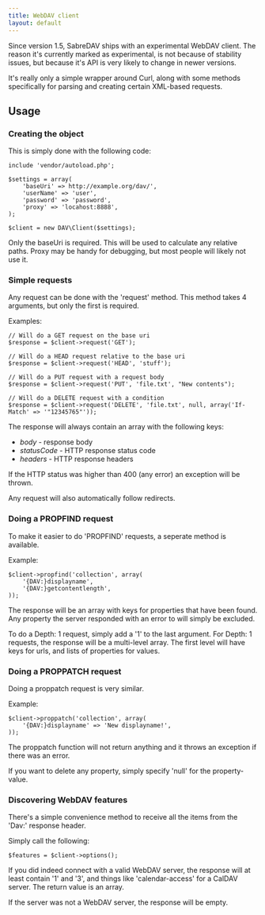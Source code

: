 ```yaml
---
title: WebDAV client
layout: default
---
```


Since version 1.5, SabreDAV ships with an experimental WebDAV client. 
The reason it's currently marked as experimental, is not because of stability
issues, but because it's API is very likely to change in newer versions.

It's really only a simple wrapper around Curl, along with some methods
specifically for parsing and creating certain XML-based requests.

Usage
-----

### Creating the object

This is simply done with the following code:

    include 'vendor/autoload.php';

    $settings = array(
        'baseUri' => http://example.org/dav/',
        'userName' => 'user',
        'password' => 'password',
        'proxy' => 'locahost:8888',
    );

    $client = new DAV\Client($settings);

Only the baseUri is required. This will be used to calculate any relative
paths. Proxy may be handy for debugging, but most people will likely not use
it.

### Simple requests

Any request can be done with the 'request' method. This method takes 4
arguments, but only the first is required.

Examples:

    // Will do a GET request on the base uri
    $response = $client->request('GET'); 

    // Will do a HEAD request relative to the base uri
    $response = $client->request('HEAD', 'stuff');

    // Will do a PUT request with a request body
    $response = $client->request('PUT', 'file.txt', "New contents");

    // Will do a DELETE request with a condition
    $response = $client->request('DELETE', 'file.txt', null, array('If-Match' => '"12345765"'));

The response will always contain an array with the following keys:

* *body* - response body
* *statusCode* - HTTP response status code
* *headers* - HTTP response headers

If the HTTP status was higher than 400 (any error) an exception will be thrown.

Any request will also automatically follow redirects.

### Doing a PROPFIND request

To make it easier to do 'PROPFIND' requests, a seperate method is available.

Example:

    $client->propfind('collection', array(
        '{DAV:}displayname',
        '{DAV:}getcontentlength',
    ));

The response will be an array with keys for properties that have been found.
Any property the server responded with an error to will simply be excluded.

To do a Depth: 1 request, simply add a '1' to the last argument. For Depth: 1
requests, the response will be a multi-level array. The first level will have
keys for urls, and lists of properties for values. 

### Doing a PROPPATCH request

Doing a proppatch request is very similar.

Example:

    $client->proppatch('collection', array(
        '{DAV:}displayname' => 'New displayname!',
    ));

The proppatch function will not return anything and it throws an exception
if there was an error.

If you want to delete any property, simply specify 'null' for the property-
value.

### Discovering WebDAV features

There's a simple convenience method to receive all the items from the 'Dav:'
response header. 

Simply call the following:

    $features = $client->options();

If you did indeed connect with a valid WebDAV server, the response will
at least contain '1' and '3', and things like 'calendar-access' for a CalDAV
server. The return value is an array.

If the server was not a WebDAV server, the response will be empty.


